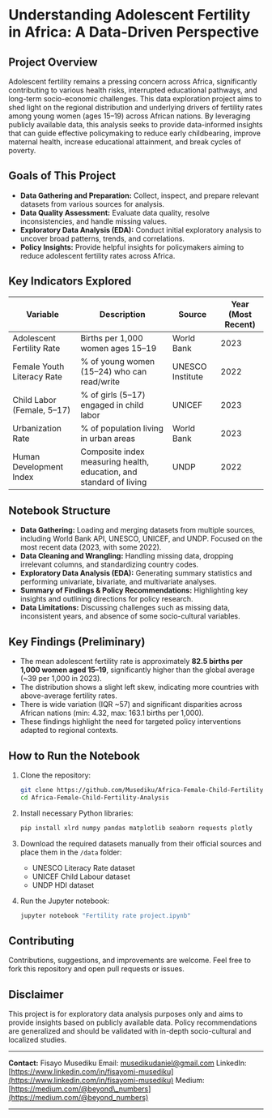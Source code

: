 # Understanding Adolescent Fertility in Africa: A Data-Driven Perspective

## Project Overview

Adolescent fertility remains a pressing concern across Africa, significantly contributing to various health risks, interrupted educational pathways, and long-term socio-economic challenges. This data exploration project aims to shed light on the regional distribution and underlying drivers of fertility rates among young women (ages 15–19) across African nations. By leveraging publicly available data, this analysis seeks to provide data-informed insights that can guide effective policymaking to reduce early childbearing, improve maternal health, increase educational attainment, and break cycles of poverty.

## Goals of This Project

* **Data Gathering and Preparation:** Collect, inspect, and prepare relevant datasets from various sources for analysis.
* **Data Quality Assessment:** Evaluate data quality, resolve inconsistencies, and handle missing values.
* **Exploratory Data Analysis (EDA):** Conduct initial exploratory analysis to uncover broad patterns, trends, and correlations.
* **Policy Insights:** Provide helpful insights for policymakers aiming to reduce adolescent fertility rates across Africa.

## Key Indicators Explored

| Variable                   | Description                                                         | Source           | Year (Most Recent) |
| -------------------------- | ------------------------------------------------------------------- | ---------------- | ------------------ |
| Adolescent Fertility Rate  | Births per 1,000 women ages 15–19                                   | World Bank       | 2023               |
| Female Youth Literacy Rate | % of young women (15–24) who can read/write                         | UNESCO Institute | 2022               |
| Child Labor (Female, 5–17) | % of girls (5–17) engaged in child labor                            | UNICEF           | 2023               |
| Urbanization Rate          | % of population living in urban areas                               | World Bank       | 2023               |
| Human Development Index    | Composite index measuring health, education, and standard of living | UNDP             | 2022               |

## Notebook Structure

* **Data Gathering:** Loading and merging datasets from multiple sources, including World Bank API, UNESCO, UNICEF, and UNDP. Focused on the most recent data (2023, with some 2022).
* **Data Cleaning and Wrangling:** Handling missing data, dropping irrelevant columns, and standardizing country codes.
* **Exploratory Data Analysis (EDA):** Generating summary statistics and performing univariate, bivariate, and multivariate analyses.
* **Summary of Findings & Policy Recommendations:** Highlighting key insights and outlining directions for policy research.
* **Data Limitations:** Discussing challenges such as missing data, inconsistent years, and absence of some socio-cultural variables.

## Key Findings (Preliminary)

* The mean adolescent fertility rate is approximately **82.5 births per 1,000 women aged 15–19**, significantly higher than the global average (\~39 per 1,000 in 2023).
* The distribution shows a slight left skew, indicating more countries with above-average fertility rates.
* There is wide variation (IQR \~57) and significant disparities across African nations (min: 4.32, max: 163.1 births per 1,000).
* These findings highlight the need for targeted policy interventions adapted to regional contexts.

## How to Run the Notebook

1. Clone the repository:

   ```bash
   git clone https://github.com/Musediku/Africa-Female-Child-Fertility-Analysis.git
   cd Africa-Female-Child-Fertility-Analysis
   ```
2. Install necessary Python libraries:

   ```bash
   pip install xlrd numpy pandas matplotlib seaborn requests plotly
   ```
3. Download the required datasets manually from their official sources and place them in the `/data` folder:

   * UNESCO Literacy Rate dataset
   * UNICEF Child Labour dataset
   * UNDP HDI dataset
4. Run the Jupyter notebook:

   ```bash
   jupyter notebook "Fertility rate project.ipynb"
   ```

## Contributing

Contributions, suggestions, and improvements are welcome. Feel free to fork this repository and open pull requests or issues.

## Disclaimer

This project is for exploratory data analysis purposes only and aims to provide insights based on publicly available data. Policy recommendations are generalized and should be validated with in-depth socio-cultural and localized studies.

---

**Contact:**
Fisayo Musediku
Email: [musedikudaniel@gmail.com](mailto:musedikudaniel@gmail.com)
LinkedIn: [https://www.linkedin.com/in/fisayomi-musediku](https://www.linkedin.com/in/fisayomi-musediku)
Medium: [https://medium.com/@beyond\_numbers](https://medium.com/@beyond_numbers)

---
